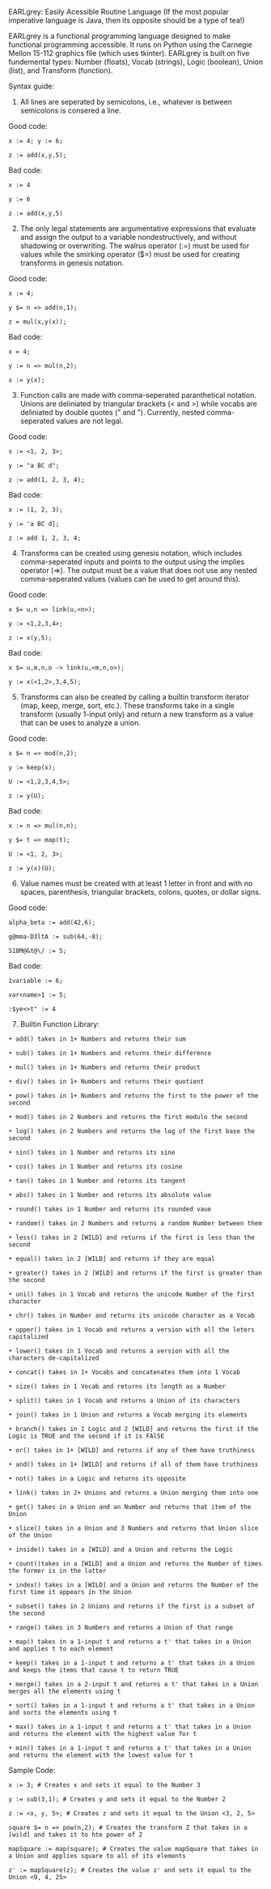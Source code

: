 EARLgrey: Easily Acessible Routine Language
(If the most popular imperative language is Java, then its opposite should be a type of tea!)

EARLgrey is a functional programming language designed to make functional programming accessible. It runs on Python using the Carnegie Mellon 15-112 graphics file (which uses tkinter).
EARLgrey is built on five fundemental types: Number (floats), Vocab (strings), Logic (boolean), Union (list), and Transform (function).

Syntax guide:

1. All lines are seperated by semicolons, i.e., whatever is between semicolons is consered a line.

  Good code:
  
    x := 4; y := 6; 
    
    z := add(x,y,5);
    
  Bad code:
  
    x := 4
    
    y := 6
    
    z := add(x,y,5)
    
2. The only legal statements are argumentative expressions that evaluate and assign the output to a variable nondestructively, and without shadowing or overwriting. The walrus operator (:=) must be used for values while the smirking operator ($=) must be used for creating transforms in genesis notation.

  Good code:
  
    x := 4;
    
    y $= n => add(n,1);
    
    z = mul(x,y(x));
    
  Bad code:
  
    x = 4;
    
    y := n => mul(n,2);
    
    x := y(x);
    
3. Function calls are made with comma-seperated paranthetical notation. Unions are deliniated by triangular brackets (< and >) while vocabs are deliniated by double quotes (" and "). Currently, nested comma-seperated values are not legal.

  Good code:
  
    x := <1, 2, 3>;
    
    y := "a BC d";
    
    z := add(1, 2, 3, 4);
    
  Bad code:
  
    x := (1, 2, 3);
    
    y := 'a BC d];
    
    z := add 1, 2, 3, 4;
    
4. Transforms can be created using genesis notation, which includes comma-seperated inputs and points to the output using the implies operator (=>). The output must be a value that does not use any nested comma-seperated values (values can be used to get around this).

  Good code:
  
    x $= u,n => link(u,<n>);
  
    y := <1,2,3,4>;
    
    z := x(y,5);
    
  Bad code:
  
    x $= u,m,n,o -> link(u,<m,n,o>);
    
    y := x(<1,2>,3,4,5);
    
 5. Transforms can also be created by calling a builtin transform iterator (map, keep, merge, sort, etc.). These transforms take in a single transform (usually 1-input only) and return a new transform as a value that can be uses to analyze a union.
 
  Good code:
  
    x $= n => mod(n,2);
    
    y := keep(x);
    
    U := <1,2,3,4,5>;
    
    z := y(U);
    
  Bad code:
  
    x := n => mul(n,n);
    
    y $= t => map(t);
    
    U := <1, 2, 3>;
    
    z := y(x)(U);
    
6. Value names must be created with at least 1 letter in front and with no spaces, parenthesis, triangular brackets, colons, quotes, or dollar signs.

  Good code:
  
    alpha_beta := add(42,6);
    
    g@mma-D3ltA := sub(64,-8);
    
    S18M@&t@\/ := 5;
    
  Bad code:
  
    1variable := 6;
    
    var<name>1 := 5;
    
    :$ye<>t" := 4
    
  7. Builtin Function Library:

    • add() takes in 1+ Numbers and returns their sum

    • sub() takes in 1+ Numbers and returns their difference

    • mul() takes in 1+ Numbers and returns their product

    • div() takes in 1+ Numbers and returns their quotient

    • pow() takes in 1+ Numbers and returns the first to the power of the second

    • mod() takes in 2 Numbers and returns the first modulo the second

    • log() takes in 2 Numbers and returns the log of the first base the second

    • sin() takes in 1 Number and returns its sine

    • cos() takes in 1 Number and returns its cosine

    • tan() takes in 1 Number and returns its tangent

    • abs() takes in 1 Number and returns its absolute value

    • round() takes in 1 Number and returns its rounded vaue

    • random() takes in 2 Numbers and returns a random Number between them

    • less() takes in 2 [WILD] and returns if the first is less than the second

    • equal() takes in 2 [WILD] and returns if they are equal

    • greater() takes in 2 [WILD] and returns if the first is greater than the second

    • uni() takes in 1 Vocab and returns the unicode Number of the first character

    • chr() takes in Number and returns its unicode character as a Vocab

    • upper() takes in 1 Vocab and returns a version with all the leters capitalized

    • lower() takes in 1 Vocab and returns a version with all the characters de-capitalized

    • concat() takes in 1+ Vocabs and concatenates them into 1 Vocab

    • size() takes in 1 Vocab and returns its length as a Number

    • split() takes in 1 Vocab and returns a Union of its characters

    • join() takes in 1 Union and returns a Vocab merging its elements

    • branch() takes in 1 Logic and 2 [WILD] and returns the first if the Logic is TRUE and the second if it is FAlSE

    • or() takes in 1+ [WILD] and returns if any of them have truthiness

    • and() takes in 1+ [WILD] and returns if all of them have truthiness

    • not() takes in a Logic and returns its opposite

    • link() takes in 2+ Unions and returns a Union merging them into one

    • get() takes in a Union and an Number and returns that item of the Union

    • slice() takes in a Union and 3 Numbers and returns that Union slice of the Union

    • inside() takes in a [WILD] and a Union and returns the Logic

    • count()takes in a [WILD] and a Union and returns the Number of times the former is in the latter

    • index() takes in a [WILD] and a Union and returns the Number of the first time it appears in the Union

    • subset() takes in 2 Unions and returns if the first is a subset of the second

    • range() takes in 3 Numbers and returns a Union of that range

    • map() takes in a 1-input t and returns a t' that takes in a Union and applies t to each element

    • keep() takes in a 1-input t and returns a t' that takes in a Union and keeps the items that cause t to return TRUE

    • merge() takes in a 2-input t and returns a t' that takes in a Union merges all the elements using t

    • sort() takes in a 1-input t and returns a t' that takes in a Union and sorts the elements using t

    • max() takes in a 1-input t and returns a t' that takes in a Union and returns the element with the highest value for t

    • min() takes in a 1-input t and returns a t' that takes in a Union and returns the element with the lowest value for t
    
  Sample Code:
    
    x := 3; # Creates x and sets it equal to the Number 3
    
    y := sub(3,1); # Creates y and sets it equal to the Number 2
    
    z := <x, y, 5>; # Creates z and sets it equal to the Union <3, 2, 5>
    
    square $= n => pow(n,2); # Creates the transform Z that takes in a [wild] and takes it to hte power of 2
    
    mapSquare := map(square); # Creates the value mapSquare that takes in a Union and applies square to all of its elements
    
    z' := mapSquare(z); # Creates the value z' and sets it equal to the Union <9, 4, 25>
